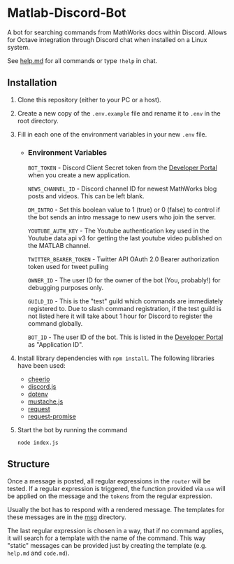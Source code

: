# Matlab-Discord-Bot

A bot for searching commands from MathWorks docs within Discord.
Allows for Octave integration through Discord chat when installed on a Linux system.   

See [help.md](https://github.com/matlab-discord/Matlab-Discord-Bot/blob/master/msg/help.md) for all commands or type `!help` in chat.

## Installation

1. Clone this repository (either to your PC or a host).
2. Create a new copy of the `.env.example` file and rename it to `.env` in the root directory.
2. Fill in each one of the environment variables in your new `.env` file.

    - ### Environment Variables
        `BOT_TOKEN` - Discord Client Secret token from the [Developer Portal](https://discord.com/developers/applications/) when you create a new application.

        `NEWS_CHANNEL_ID` - Discord channel ID for newest MathWorks blog posts and videos. This can be left blank.

        `DM_INTRO` - Set this boolean value to 1 (true) or 0 (false) to control if the bot sends an intro message to new users who join the server.

        `YOUTUBE_AUTH_KEY` - The Youtube authentication key used in the Youtube data api v3 for getting the last youtube video published on the MATLAB channel.

        `TWITTER_BEARER_TOKEN` - Twitter API OAuth 2.0 Bearer authorization token used for tweet pulling

        `OWNER_ID` - The user ID for the owner of the bot (You, probably!) for debugging purposes only.

        `GUILD_ID` - This is the "test" guild which commands are immediately registered to. Due to slash command registration, if the test guild is not listed here it will take about 1 hour for Discord to register the command globally.

        `BOT_ID` - The user ID of the bot. This is listed in the [Developer Portal](https://discord.com/developers/applications/) as "Application ID".

4. Install library dependencies with `npm install`.
The following libraries have been used:
    * [cheerio](https://github.com/cheeriojs/cheerio)
    * [discord.js](https://github.com/discordjs/discord.js/)
    * [dotenv](https://github.com/motdotla/dotenv)
    * [mustache.js](https://github.com/janl/mustache.js/)
    * [request](https://github.com/request/request)
    * [request-promise](https://github.com/request/request-promise)

5. Start the bot by running the command
    ```
    node index.js
    ```

## Structure

Once a message is posted, all regular expressions in the `router` will be tested. If a regular expression is triggered, the function provided via `use` will be applied on the message and the `tokens` from the regular expression.

Usually the bot has to respond with a rendered message. The templates for these messages are in the [msg](https://github.com/matlab-discord/Matlab-Discord-Bot/tree/master/msg) directory.

The last regular expression is chosen in a way, that if no command applies, it will search for a template with the name of the command. This way "static" messages can be provided just by creating the template (e.g. `help.md` and `code.md`).

